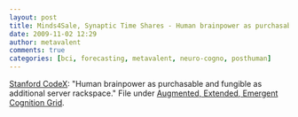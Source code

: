 ```yaml
---
layout: post
title: Minds4Sale, Synaptic Time Shares - Human brainpower as purchasable and fungible as server rackspace
date: 2009-11-02 12:29
author: metavalent
comments: true
categories: [bci, forecasting, metavalent, neuro-cogno, posthuman]
---
```

<a href="http://tr.im/minds4sale" target="_blank">Stanford CodeX</a>: "Human brainpower as purchasable and fungible as additional server rackspace." File under <a href="http://bit.ly/augcog" target="_blank">Augmented, Extended, Emergent Cognition Grid</a>.<br /><br /><div class="zemanta-pixie"><img class="zemanta-pixie-img" alt="" src="http://img.zemanta.com/pixy.gif?x-id=ea362c37-fffd-8aa9-b9be-10f51906e128" /></div>
